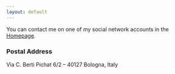 ```yaml
---
layout: default 
---
```


You can contact me on one of my social network accounts in the [Homepage](/).

### Postal Address

Via C. Berti Pichat 6/2 – 40127 Bologna, Italy

